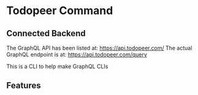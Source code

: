 # Todopeer Command

## Connected Backend

The GraphQL API has been listed at: <https://api.todopeer.com/>
The actual GraphQL endpoint is at: <https://api.todopeer.com/query>

This is a CLI to help make GraphQL CLIs

## Features